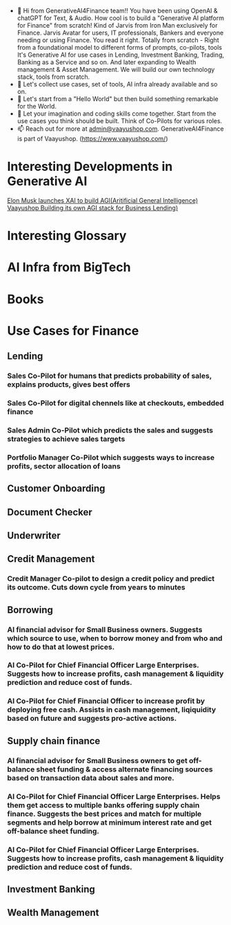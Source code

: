 - 👋 Hi from GenerativeAI4Finance team!! You have been using OpenAI & chatGPT for Text, & Audio. How cool is to build a "Generative AI platform for Finance" from scratch!
  Kind of Jarvis from Iron Man exclusively for Finance. Jarvis Avatar for users, IT professionals, Bankers and everyone needing or using Finance.
  You read it right.
  Totally from scratch - Right from a foundational model to different forms of prompts, co-pilots,
  tools It's Generative AI for use cases in Lending, Investment Banking, Trading, Banking as a Service and so on.
  And later expanding to Wealth management & Asset Management. We will build our own technology stack, tools from scratch.
- 👀 Let's collect use cases, set of tools, AI infra already available and so on.
- 🌱 Let's start from a "Hello World" but then build something remarkable for the World.
- 💞️ Let your imagination and coding skills come together. Start from the use cases you think should be built. Think of Co-Pilots for various roles.
- 📫 Reach out for more at admin@vaayushop.com. GenerativeAI4Finance is part of Vaayushop. (https://www.vaayushop.com/)

# Interesting Developments in Generative AI
[Elon Musk launches XAI to build AGI(Aritificial General Intelligence) ](https://x.ai/)
[Vaayushop Building its own AGI stack for Business Lending) ](https://www.vaayushop.com/)

# Interesting Glossary


# AI Infra from BigTech


# Books

# Use Cases for Finance
  ## Lending
  ### Sales Co-Pilot for humans that predicts probability of sales, explains products, gives best offers
  ### Sales Co-Pilot  for digital chennels like at checkouts, embedded finance
  ### Sales Admin Co-Pilot which predicts the sales and suggests strategies to achieve sales targets
  ### Portfolio Manager Co-Pilot which suggests ways to increase profits, sector allocation of loans
  ## Customer Onboarding
  ## Document Checker
  ## Underwriter
  ## Credit Management
  ### Credit Manager Co-pilot to design a credit policy and predict its outcome. Cuts down cycle from years to minutes

  ## Borrowing
  ### AI financial advisor for Small Business owners. Suggests which source to use, when to borrow money and from who and how to do that at lowest prices.
  ### AI Co-Pilot for Chief Financial Officer Large Enterprises. Suggests how to increase profits, cash management & liquidity prediction and reduce cost of funds.
  ### AI Co-Pilot for Chief Financial Officer to increase profit by deploying free cash. Assists in cash management, liqiquidity based on future and suggests pro-active actions.

  ## Supply chain finance
  ### AI financial advisor for Small Business owners to get off-balance sheet funding & access alternate financing sources based on transaction data about sales and more.
  ### AI Co-Pilot for Chief Financial Officer Large Enterprises. Helps them get access to multiple banks offering supply chain finance. Suggests the best prices and match for multiple segments and help borrow at minimum interest rate and get off-balance sheet funding.

  ### AI Co-Pilot for Chief Financial Officer Large Enterprises. Suggests how to increase profits, cash management & liquidity prediction and reduce cost of funds.

 ## Investment Banking

 ## Wealth Management

 


<!---
GenerativeAI4Finance/GenerativeAI4Finance is a ✨ special ✨ repository because its `README.md` (this file) appears on your GitHub profile.
You can click the Preview link to take a look at your changes.
--->

